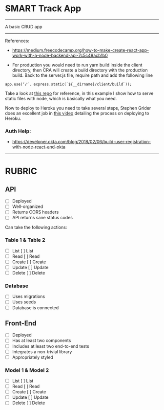 # SMART Track App
---

A basic CRUD app

---
References:
- https://medium.freecodecamp.org/how-to-make-create-react-app-work-with-a-node-backend-api-7c5c48acb1b0

- For production you would need to run yarn build inside the client directory, then CRA will create a build directory with the production build. Back to the server.js file, require path and add the following line
```
app.use(‘/’, express.static(`${__dirname}/client/build`));
```
Take a look at [this repo](https://github.com/esausilva/quick-node-server/blob/master/server.js) for reference, in this example I show how to serve static files with node, which is basically what you need.

Now to deploy to Heroku you need to take several steps, Stephen Grider does an excellent job in [this video](https://youtu.be/Ru3Rj_hM8bo) detailing the process on deploying to Heroku.


### Auth Help: 
- https://developer.okta.com/blog/2018/02/06/build-user-registration-with-node-react-and-okta

---

# RUBRIC

## API

* [ ] Deployed
* [ ] Well-organized
* [ ] Returns CORS headers
* [ ] API returns sane status codes

Can take the following actions:

### Table 1 & Table 2

* [ ] List   [ ] List
* [ ] Read   [ ] Read    
* [ ] Create [ ] Create
* [ ] Update [ ] Update
* [ ] Delete [ ] Delete

### Database

* [ ] Uses migrations
* [ ] Uses seeds
* [ ] Database is connected

## Front-End

* [ ] Deployed
* [ ] Has at least two components
* [ ] Includes at least two end-to-end tests
* [ ] Integrates a non-trivial library
* [ ] Appropriately styled

### Model 1 & Model 2

* [ ] List   [ ] List
* [ ] Read   [ ] Read    
* [ ] Create [ ] Create
* [ ] Update [ ] Update
* [ ] Delete [ ] Delete
